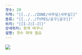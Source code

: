 ```yaml
---
갯수: 20
지역: "[[../../ZONE/사무실|사무실]]"
종류: "[[../../TYPES/공구|공구]]"
위치: "[[I-J|I-J]]"
상세위치: 흰색 바구니
설명: 갯수 파악 필요
---
```

![](http://192.168.50.22/images/240608_IMG_0231.jpg)